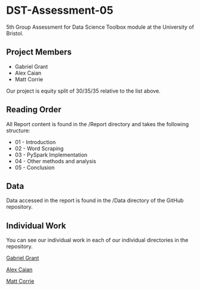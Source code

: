 # DST-Assessment-05
5th Group Assessment for Data Science Toolbox module at the University of Bristol.

## Project Members
* Gabriel Grant
* Alex Caian
* Matt Corrie

Our project is equity split of 30/35/35 relative to the list above.

## Reading Order

All Report content is found in the /Report directory and takes the following structure:
* 01 - Introduction
* 02 - Word Scraping
* 03 - PySpark Implementation
* 04 - Other methods and analysis
* 05 - Conclusion

## Data

Data accessed in the report is found in the /Data directory of the GitHub repository.

## Individual Work

You can see our individual work in each of our individual directories in the repository.

[Gabriel Grant](https://github.com/Galeforse/DST-Assessment-04/tree/main/Gabriel%20Grant)

[Alex Caian](https://github.com/Galeforse/DST-Assessment-04/tree/main/Alex%20Caian)

[Matt Corrie](https://github.com/Galeforse/DST-Assessment-04/tree/main/Matt%20Corrie)
